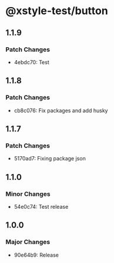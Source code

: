 # @xstyle-test/button

## 1.1.9

### Patch Changes

- 4ebdc70: Test

## 1.1.8

### Patch Changes

- cb8c076: Fix packages and add husky

## 1.1.7

### Patch Changes

- 5170ad7: Fixing package json

## 1.1.0

### Minor Changes

- 54e0c74: Test release

## 1.0.0

### Major Changes

- 90e64b9: Release
